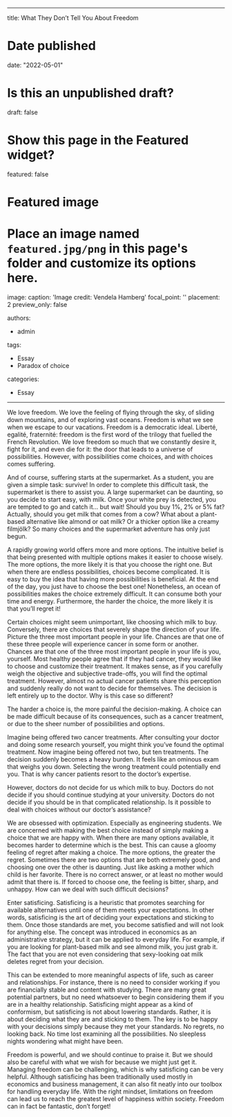 
---
title: What They Don’t Tell You About Freedom


# Date published

date:  "2022-05-01"


# Is this an unpublished draft?
draft: false

# Show this page in the Featured widget?
featured: false

# Featured image
# Place an image named `featured.jpg/png` in this page's folder and customize its options here.
image:
  caption: 'Image credit: Vendela Hamberg'
  focal_point: ''
  placement: 2
  preview_only: false

authors:
  - admin

tags:
  - Essay
  - Paradox of choice

categories:
  - Essay
---



We love freedom. We love the feeling of flying through the sky, of sliding down mountains, and of exploring vast oceans. Freedom is what we see when we escape to our vacations. Freedom is a democratic ideal. Liberté, egalité, fraternité: freedom is the first word of the trilogy that fuelled the French Revolution. We love freedom so much that we constantly desire it, fight for it, and even die for it: the door that leads to a universe of possibilities. However, with possibilities come choices, and with choices comes suffering.

And of course, suffering starts at the supermarket. As a student, you are given a simple task: survive! In order to complete this difficult task, the supermarket is there to assist you. A large supermarket can be daunting, so you decide to start easy, with milk. Once your white prey is detected, you are tempted to go and catch it… but wait! Should you buy 1%, 2% or 5% fat? Actually, should you get milk that comes from a cow? What about a plant-based alternative like almond or oat milk? Or a thicker option like a creamy filmjölk? So many choices and the supermarket adventure has only just begun.

A rapidly growing world offers more and more options. The intuitive belief is that being presented with multiple options makes it easier to choose wisely. The more options, the more likely it is that you choose the right one. But when there are endless possibilities, choices become complicated. It is easy to buy the idea that having more possibilities is beneficial. At the end of the day, you just have to choose the best one! Nonetheless, an ocean of possibilities makes the choice extremely difficult. It can consume both your time and energy. Furthermore, the harder the choice, the more likely it is that you’ll regret it!

Certain choices might seem unimportant, like choosing which milk to buy. Conversely, there are choices that severely shape the direction of your life. Picture the three most important people in your life. Chances are that one of these three people will experience cancer in some form or another. Chances are that one of the three most important people in your life is you, yourself. Most healthy people agree that if they had cancer, they would like to choose and customize their treatment. It makes sense, as if you carefully weigh the objective and subjective trade-offs, you will find the optimal treatment. However, almost no actual cancer patients share this perception and suddenly really do not want to decide for themselves. The decision is left entirely up to the doctor. Why is this case so different?

The harder a choice is, the more painful the decision-making. A choice can be made difficult because of its consequences, such as a cancer treatment, or due to the sheer number of possibilities and options.

Imagine being offered two cancer treatments. After consulting your doctor and doing some research yourself, you might think you’ve found the optimal treatment. Now imagine being offered not two, but ten treatments. The decision suddenly becomes a heavy burden. It feels like an ominous exam that weighs you down. Selecting the wrong treatment could potentially end you. That is why cancer patients resort to the doctor’s expertise.

However, doctors do not decide for us which milk to buy. Doctors do not decide if you should continue studying at your university. Doctors do not decide if you should be in that complicated relationship. Is it possible to deal with choices without our doctor’s assistance?

We are obsessed with optimization. Especially as engineering students. We are concerned with making the best choice instead of simply making a choice that we are happy with. When there are many options available, it becomes harder to determine which is the best. This can cause a gloomy feeling of regret after making a choice. The more options, the greater the regret. Sometimes there are two options that are both extremely good, and choosing one over the other is daunting. Just like asking a mother which child is her favorite. There is no correct answer, or at least no mother would admit that there is. If forced to choose one, the feeling is bitter, sharp, and unhappy. How can we deal with such difficult decisions?

Enter satisficing. Satisficing is a heuristic that promotes searching for available alternatives until one of them meets your expectations. In other words, satisficing is the art of deciding your expectations and sticking to them. Once those standards are met, you become satisfied and will not look for anything else. The concept was introduced in economics as an administrative strategy, but it can be applied to everyday life. For example, if you are looking for plant-based milk and see almond milk, you just grab it. The fact that you are not even considering that sexy-looking oat milk deletes regret from your decision.

This can be extended to more meaningful aspects of life, such as career and relationships. For instance, there is no need to consider working if you are financially stable and content with studying. There are many great potential partners, but no need whatsoever to begin considering them if you are in a healthy relationship. Satisficing might appear as a kind of conformism, but satisficing is not about lowering standards. Rather, it is about deciding what they are and sticking to them. The key is to be happy with your decisions simply because they met your standards. No regrets, no looking back. No time lost examining all the possibilities. No sleepless nights wondering what might have been.

Freedom is powerful, and we should continue to praise it. But we should also be careful with what we wish for because we might just get it. Managing freedom can be challenging, which is why satisficing can be very helpful. Although satisficing has been traditionally used mostly in economics and business management, it can also fit neatly into our toolbox for handling everyday life. With the right mindset, limitations on freedom can lead us to reach the greatest level of happiness within society. Freedom can in fact be fantastic, don’t forget!


